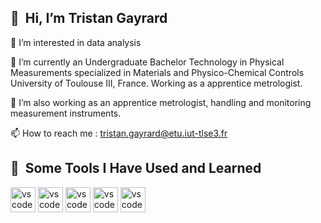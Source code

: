 <h2> 👋 &nbsp;Hi, I’m Tristan Gayrard</h2>

👀 I’m interested in data analysis

🌱 I’m currently an Undergraduate Bachelor Technology
    in Physical Measurements specialized in Materials and
    Physico-Chemical Controls
    University of Toulouse III, France.
    Working as a apprentice metrologist.

🧪 I’m also working as an apprentice metrologist, handling and monitoring measurement instruments.

📫 How to reach me : tristan.gayrard@etu.iut-tlse3.fr
  
<h2> 🚀 &nbsp;Some Tools I Have Used and Learned</h2>
<p align="left">
<img src="https://cdn.jsdelivr.net/gh/devicons/devicon@latest/icons/arduino/arduino-original.svg"   alt="vscode" width="40" height="40"/>
<img src="https://cdn.jsdelivr.net/gh/devicons/devicon@latest/icons/anaconda/anaconda-original.svg" alt="vscode" width="40" height="40"/>
<img src="https://cdn.jsdelivr.net/gh/devicons/devicon@latest/icons/python/python-original.svg"     alt="vscode" width="40" height="40"/>
<img src="https://cdn.jsdelivr.net/gh/devicons/devicon@latest/icons/inkscape/inkscape-original.svg" alt="vscode" width="40" height="40"/>
<img src="https://cdn.jsdelivr.net/gh/devicons/devicon@latest/icons/qt/qt-original.svg"             alt="vscode" width="40" height="40" />  
</p>
